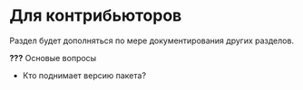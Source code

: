 # Для контрибьюторов

Раздел будет дополняться по мере документирования других разделов.

**???** Основые вопросы
* Кто поднимает версию пакета?